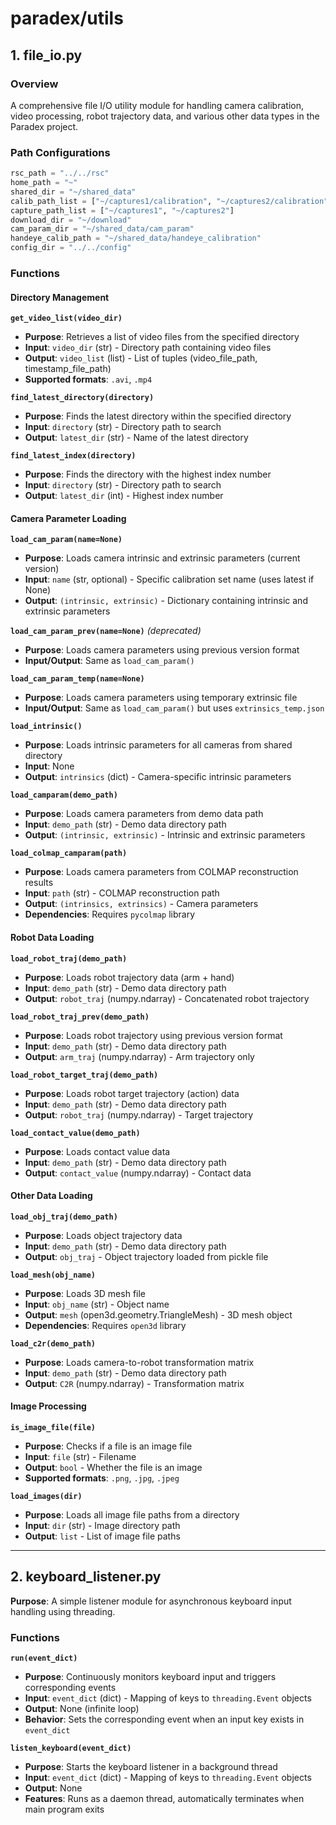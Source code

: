 # paradex/utils

## 1. file_io.py

### Overview
A comprehensive file I/O utility module for handling camera calibration, video processing, robot trajectory data, and various other data types in the Paradex project.

### Path Configurations
```python
rsc_path = "../../rsc"
home_path = "~"
shared_dir = "~/shared_data"
calib_path_list = ["~/captures1/calibration", "~/captures2/calibration"]
capture_path_list = ["~/captures1", "~/captures2"]
download_dir = "~/download"
cam_param_dir = "~/shared_data/cam_param"
handeye_calib_path = "~/shared_data/handeye_calibration"
config_dir = "../../config"
```

### Functions

#### Directory Management

**`get_video_list(video_dir)`**
- **Purpose**: Retrieves a list of video files from the specified directory
- **Input**: `video_dir` (str) - Directory path containing video files
- **Output**: `video_list` (list) - List of tuples (video_file_path, timestamp_file_path)
- **Supported formats**: `.avi`, `.mp4`

**`find_latest_directory(directory)`**
- **Purpose**: Finds the latest directory within the specified directory
- **Input**: `directory` (str) - Directory path to search
- **Output**: `latest_dir` (str) - Name of the latest directory

**`find_latest_index(directory)`**
- **Purpose**: Finds the directory with the highest index number
- **Input**: `directory` (str) - Directory path to search
- **Output**: `latest_dir` (int) - Highest index number

#### Camera Parameter Loading

**`load_cam_param(name=None)`**
- **Purpose**: Loads camera intrinsic and extrinsic parameters (current version)
- **Input**: `name` (str, optional) - Specific calibration set name (uses latest if None)
- **Output**: `(intrinsic, extrinsic)` - Dictionary containing intrinsic and extrinsic parameters

**`load_cam_param_prev(name=None)`** *(deprecated)*
- **Purpose**: Loads camera parameters using previous version format
- **Input/Output**: Same as `load_cam_param()`

**`load_cam_param_temp(name=None)`**
- **Purpose**: Loads camera parameters using temporary extrinsic file
- **Input/Output**: Same as `load_cam_param()` but uses `extrinsics_temp.json`

**`load_intrinsic()`**
- **Purpose**: Loads intrinsic parameters for all cameras from shared directory
- **Input**: None
- **Output**: `intrinsics` (dict) - Camera-specific intrinsic parameters

**`load_camparam(demo_path)`**
- **Purpose**: Loads camera parameters from demo data path
- **Input**: `demo_path` (str) - Demo data directory path
- **Output**: `(intrinsic, extrinsic)` - Intrinsic and extrinsic parameters

**`load_colmap_camparam(path)`**
- **Purpose**: Loads camera parameters from COLMAP reconstruction results
- **Input**: `path` (str) - COLMAP reconstruction path
- **Output**: `(intrinsics, extrinsics)` - Camera parameters
- **Dependencies**: Requires `pycolmap` library

#### Robot Data Loading

**`load_robot_traj(demo_path)`**
- **Purpose**: Loads robot trajectory data (arm + hand)
- **Input**: `demo_path` (str) - Demo data directory path
- **Output**: `robot_traj` (numpy.ndarray) - Concatenated robot trajectory

**`load_robot_traj_prev(demo_path)`**
- **Purpose**: Loads robot trajectory using previous version format
- **Input**: `demo_path` (str) - Demo data directory path
- **Output**: `arm_traj` (numpy.ndarray) - Arm trajectory only

**`load_robot_target_traj(demo_path)`**
- **Purpose**: Loads robot target trajectory (action) data
- **Input**: `demo_path` (str) - Demo data directory path
- **Output**: `robot_traj` (numpy.ndarray) - Target trajectory

**`load_contact_value(demo_path)`**
- **Purpose**: Loads contact value data
- **Input**: `demo_path` (str) - Demo data directory path
- **Output**: `contact_value` (numpy.ndarray) - Contact data

#### Other Data Loading

**`load_obj_traj(demo_path)`**
- **Purpose**: Loads object trajectory data
- **Input**: `demo_path` (str) - Demo data directory path
- **Output**: `obj_traj` - Object trajectory loaded from pickle file

**`load_mesh(obj_name)`**
- **Purpose**: Loads 3D mesh file
- **Input**: `obj_name` (str) - Object name
- **Output**: `mesh` (open3d.geometry.TriangleMesh) - 3D mesh object
- **Dependencies**: Requires `open3d` library

**`load_c2r(demo_path)`**
- **Purpose**: Loads camera-to-robot transformation matrix
- **Input**: `demo_path` (str) - Demo data directory path
- **Output**: `C2R` (numpy.ndarray) - Transformation matrix

#### Image Processing

**`is_image_file(file)`**
- **Purpose**: Checks if a file is an image file
- **Input**: `file` (str) - Filename
- **Output**: `bool` - Whether the file is an image
- **Supported formats**: `.png`, `.jpg`, `.jpeg`

**`load_images(dir)`**
- **Purpose**: Loads all image file paths from a directory
- **Input**: `dir` (str) - Image directory path
- **Output**: `list` - List of image file paths

---

## 2. keyboard_listener.py

**Purpose**: A simple listener module for asynchronous keyboard input handling using threading.

### Functions

**`run(event_dict)`**
- **Purpose**: Continuously monitors keyboard input and triggers corresponding events
- **Input**: `event_dict` (dict) - Mapping of keys to `threading.Event` objects
- **Output**: None (infinite loop)
- **Behavior**: Sets the corresponding event when an input key exists in `event_dict`

**`listen_keyboard(event_dict)`**
- **Purpose**: Starts the keyboard listener in a background thread
- **Input**: `event_dict` (dict) - Mapping of keys to `threading.Event` objects
- **Output**: None
- **Features**: Runs as a daemon thread, automatically terminates when main program exits